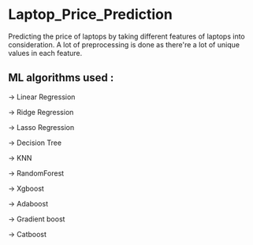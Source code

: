 # Laptop_Price_Prediction
Predicting the price of laptops by taking different features of laptops into consideration. A lot of preprocessing is done as there're a lot of unique values in each feature. 
## ML algorithms used :
-> Linear Regression

-> Ridge Regression

-> Lasso Regression

-> Decision Tree

-> KNN

-> RandomForest

-> Xgboost

-> Adaboost

-> Gradient boost

-> Catboost
